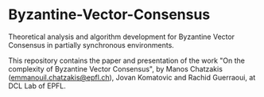 # Byzantine-Vector-Consensus
Theoretical analysis and algorithm development for Byzantine Vector Consensus in partially synchronous environments.

This repository contains the paper and presentation of the work "On the complexity of Byzantine Vector Consensus", by Manos Chatzakis (emmanouil.chatzakis@epfl.ch), Jovan Komatovic and Rachid Guerraoui, at DCL Lab of EPFL.


